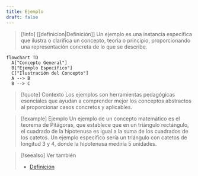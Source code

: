 ```yaml
---
title: Ejemplo
draft: false
---
```

> [!info] [[definicion|Definición]]
> Un ejemplo es una instancia específica que ilustra o clarifica un concepto, teoría o principio, proporcionando una representación concreta de lo que se describe.

```mermaid
flowchart TD
  A["Concepto General"]
  B["Ejemplo Específico"]
  C["Ilustración del Concepto"]
  A --> B
  B --> C
```
> [!quote] Contexto
> Los ejemplos son herramientas pedagógicas esenciales que ayudan a comprender mejor los conceptos abstractos al proporcionar casos concretos y aplicables.
>

> [!example] Ejemplo
> Un ejemplo de un concepto matemático es el teorema de Pitágoras, que establece que en un triángulo rectángulo, el cuadrado de la hipotenusa es igual a la suma de los cuadrados de los catetos. Un ejemplo específico sería un triángulo con catetos de longitud 3 y 4, donde la hipotenusa mediría 5 unidades.
>

> [!seealso] Ver también
> - [Definición](definicion.md)